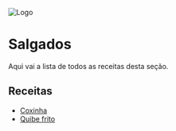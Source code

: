 
![Logo](https://as1.ftcdn.net/v2/jpg/02/84/32/06/1000_F_284320636_jS4TS0M7NBjh0jbHl8mjrBlwfjQrGVRp.jpg)


# Salgados

Aqui vai a lista de todos as receitas desta seção.




## Receitas

- [Coxinha](https://github.com/celinynascimento/livros-de-receitas/tree/main/salgados/coxinha.txt)
- [Quibe frito](https://github.com/celinynascimento/livros-de-receitas/tree/main/salgados/quibe-frito.txt)


